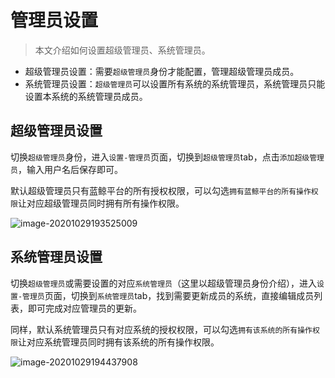 # 管理员设置

> 本文介绍如何设置超级管理员、系统管理员。

- 超级管理员设置：需要`超级管理员`身份才能配置，管理超级管理员成员。
- 系统管理员设置：`超级管理员`可以设置所有系统的系统管理员，系统管理员只能设置本系统的系统管理员成员。

## 超级管理员设置

切换`超级管理员`身份，进入`设置-管理员`页面，切换到`超级管理员`tab，点击`添加超级管理员`，输入用户名后保存即可。

默认超级管理员只有蓝鲸平台的所有授权权限，可以勾选`拥有蓝鲸平台的所有操作权限`让对应超级管理员同时拥有所有操作权限。

![image-20201029193525009](Manager/image-20201029193525009.png)

## 系统管理员设置

切换`超级管理员`或需要设置的对应`系统管理员`（这里以超级管理员身份介绍），进入`设置-管理员`页面，切换到`系统管理员`tab，找到需要更新成员的系统，直接编辑成员列表，即可完成对应管理员的更新。

同样，默认系统管理员只有对应系统的授权权限，可以勾选`拥有该系统的所有操作权限`让对应系统管理员同时拥有该系统的所有操作权限。

![image-20201029194437908](Manager/image-20201029194437908.png)